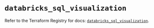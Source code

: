 # `databricks_sql_visualization`

Refer to the Terraform Registry for docs: [`databricks_sql_visualization`](https://registry.terraform.io/providers/databricks/databricks/1.36.1/docs/resources/sql_visualization).
